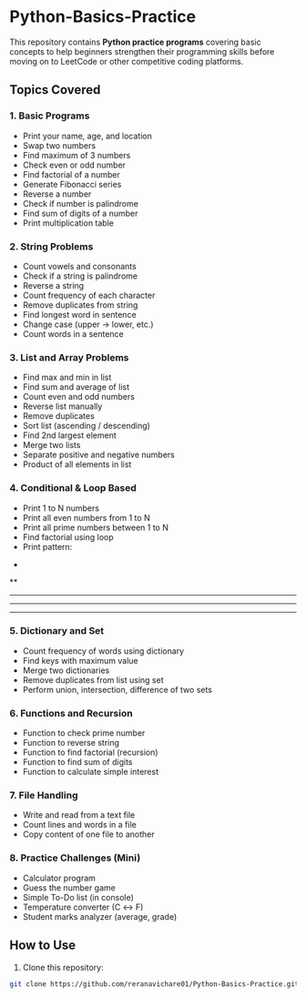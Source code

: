 # Python-Basics-Practice
This repository contains **Python practice programs** covering basic concepts to help beginners strengthen their programming skills before moving on to LeetCode or other competitive coding platforms.

## Topics Covered

### 1. Basic Programs
- Print your name, age, and location
- Swap two numbers
- Find maximum of 3 numbers
- Check even or odd number
- Find factorial of a number
- Generate Fibonacci series
- Reverse a number
- Check if number is palindrome
- Find sum of digits of a number
- Print multiplication table

### 2. String Problems
- Count vowels and consonants
- Check if a string is palindrome
- Reverse a string
- Count frequency of each character
- Remove duplicates from string
- Find longest word in sentence
- Change case (upper → lower, etc.)
- Count words in a sentence

### 3. List and Array Problems
- Find max and min in list
- Find sum and average of list
- Count even and odd numbers
- Reverse list manually
- Remove duplicates
- Sort list (ascending / descending)
- Find 2nd largest element
- Merge two lists
- Separate positive and negative numbers
- Product of all elements in list

### 4. Conditional & Loop Based
- Print 1 to N numbers
- Print all even numbers from 1 to N
- Print all prime numbers between 1 to N
- Find factorial using loop
- Print pattern:
*
**
***
****
*****

### 5. Dictionary and Set
- Count frequency of words using dictionary
- Find keys with maximum value
- Merge two dictionaries
- Remove duplicates from list using set
- Perform union, intersection, difference of two sets

### 6. Functions and Recursion
- Function to check prime number
- Function to reverse string
- Function to find factorial (recursion)
- Function to find sum of digits
- Function to calculate simple interest

### 7. File Handling
- Write and read from a text file
- Count lines and words in a file
- Copy content of one file to another

### 8. Practice Challenges (Mini)
- Calculator program
- Guess the number game
- Simple To-Do list (in console)
- Temperature converter (C ↔ F)
- Student marks analyzer (average, grade)



## How to Use
1. Clone this repository:
```bash
git clone https://github.com/reranavichare01/Python-Basics-Practice.git
